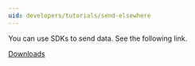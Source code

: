 ```yaml
---
uid: developers/tutorials/send-elsewhere
---
```

You can use SDKs to send data. See the following link.

[Downloads]()
